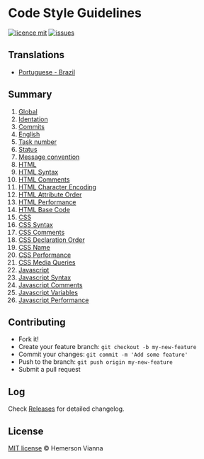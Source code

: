 # Code Style Guidelines

[![licence mit](https://img.shields.io/badge/license-MIT-blue.svg?style=flat-square)](http://hemersonvianna.mit-license.org/)
[![issues](https://img.shields.io/github/issues/hemersonvianna/code-style-guidelines.svg?style=flat-square)](https://github.com/hemersonvianna/code-style-guidelines/issues)

## Translations

* [Portuguese - Brazil](translations/pt_BR)

## Summary

1. [Global](translations/en_US/01-global.md)
  1. [Identation](translations/en_US/01-global.md#identation)
2. [Commits](translations/en_US/02-commits.md)
  1. [English](translations/en_US/02-commits.md#english)
  2. [Task number](translations/en_US/02-commits.md#task-number)
  3. [Status](translations/en_US/02-commits.md#status)
  4. [Message convention](translations/en_US/02-commits.md#message-convention)
3. [HTML](translations/en_US/03-html.md)
  1. [HTML Syntax](translations/en_US/03-html.md#html-syntax)
  2. [HTML Comments](translations/en_US/03-html.md#html-comments)
  3. [HTML Character Encoding](translations/en_US/03-html.md#html-character-encoding)
  4. [HTML Attribute Order](translations/en_US/03-html.md#html-attribute-order)
  5. [HTML Performance](translations/en_US/03-html.md#html-performance)
  6. [HTML Base Code](translations/en_US/03-html.md#html-base-code)
4. [CSS](translations/en_US/04-css.md)
  1. [CSS Syntax](translations/en_US/04-css.md#css-syntax)
  2. [CSS Comments](translations/en_US/04-css.md#css-comments)
  3. [CSS Declaration Order](translations/en_US/04-css.md#css-declaration-order)
  4. [CSS Name](translations/en_US/04-css.md#css-name)
  5. [CSS Performance](translations/en_US/04-css.md#css-performance)
  6. [CSS Media Queries](translations/en_US/04-css.md#css-media-queries)
5. [Javascript](translations/en_US/05-javascript.md)
  1. [Javascript Syntax](translations/en_US/05-javascript.md#javascript-syntax)
  2. [Javascript Comments](translations/en_US/05-javascript.md#javascript-comments)
  3. [Javascript Variables](translations/en_US/05-javascript.md#javascript-variables)
  4. [Javascript Performance](translations/en_US/05-javascript.md#javascript-performance)

## Contributing

- Fork it!
- Create your feature branch: `git checkout -b my-new-feature`
- Commit your changes: `git commit -m 'Add some feature'`
- Push to the branch: `git push origin my-new-feature`
- Submit a pull request

## Log

Check [Releases](https://github.com/hemersonvianna/code-style-guidelines/releases) for detailed changelog.

## License

[MIT license](http://hemersonvianna.mit-license.org/) © Hemerson Vianna
